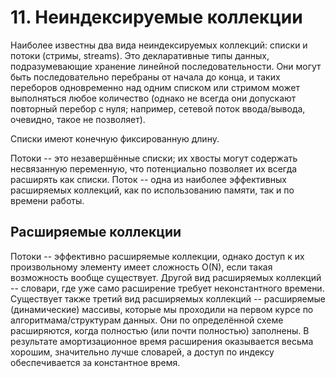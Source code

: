 # 11. Неиндексируемые коллекции
Наиболее известны два вида неиндексируемых коллекций: списки и потоки (стримы, streams). Это декларативные типы данных, подразумевающие хранение линейной последовательности. Они могут быть последовательно перебраны от начала до конца, и таких переборов одновременно над одним списком или стримом может выполняться любое количество (однако не всегда они допускают повторный перебор с нуля; например, сетевой поток ввода/вывода, очевидно, такое не позволяет).

Списки имеют конечную фиксированную длину.

Потоки -- это незавершённые списки; их хвосты могут содержать несвязанную переменную, что потенциально позволяет их всегда расширять как списки. Поток -- одна из наиболее эффективных расширяемых коллекций, как по использованию памяти, так и по времени работы.

## Расширяемые коллекции

Потоки -- эффективно расширяемые коллекции, однако доступ к их произвольному элементу имеет сложность O(N), если такая возможность вообще существует. Другой вид расширяемых коллекций -- словари, где уже само расширение требует неконстантного времени. Существует также третий вид расширяемых коллекций -- расширяемые (динамические) массивы, которые мы проходили на первом курсе по алгоритмама/структурам данных. Они по определённой схеме расширяются, когда полностью (или почти полностью) заполнены. В результате амортизационное время расширения оказывается весьма хорошим, значительно лучше словарей, а доступ по индексу обеспечивается за константное время.
